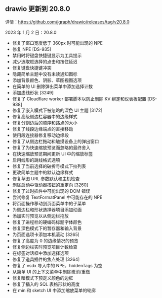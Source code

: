## drawio 更新到 20.8.0

详情：https://github.com/jgraph/drawio/releases/tag/v20.8.0

2023 年 1 月 2 日：20.8.0

- 修复了窗口宽度低于 360px 时可能出现的 NPE
- 修复 NPE [DS-935]
- 禁用时将键盘快捷键显示为工具提示
- 减少选取框选择的点击和按住延迟
- 修复键盘快捷键冲突
- 隐藏简单主题中没有未读通知图标
- 添加背景颜色、阴影、草图视图选项
- 在简单的 UI 删除弹出菜单中添加选择计数
- 添加虚线形状 [3249]
- 修复了 Cloudflare worker 部署脚本以防止删除 KV 绑定和仪表板配置 [DS-938]
- 修复了嵌入模式下被忽略的深色 UI 主题 [3172]
- 修复高级侧边栏容器中的边缘样式
- 修复分割边后的顺序和路点的大小
- 修复了线段边缘端点的直接移动
- 使用段连接器修复移动边缘段
- 修复了从侧边栏拖动和触摸设备上的弹出窗口
- 修复了为快速缩放预览而忽略的最终舍入
- 在快速缩放预览期间更新 UI 中的缩放标签
- 启用线形的跳线格式选项
- 修复了当前选择的破折号模式下拉列表
- 更改简单主题中的默认边缘样式
- 修复草图 URL 参数默认和主机检查
- 删除启动中驱动器按钮的重定向 [3260]
- 修复了过时插件中可能出现的 DOM 错误
- 尝试修复 TextFormatPanel 中可能存在的 NPE
- 将页面操作移动到页面菜单中的子菜单
- 为侧边栏和形状选择器项目添加动画
- 添加实时预览以从侧边栏拖放
- 修复了进程栏的硬编码标题字体颜色
- 修复深色模式下的暂存器和输入背景
- 为页面选项卡添加本机滚动 [3265]
- 修复了高度为 0 的边缘情况的预览
- 修复侧边栏实时预览项目计数检查
- 在标签对话框中添加选择选项
- 修复了道具插件的焦点处理 [3264]
- 修复了 vsdx 导入中的 NPE，hiddenTags 为空
- 从简单 UI 的上下文菜单中删除撤消/重做
- 修复暗模式下预定义颜色的边框
- 修复了插入的 SQL 表格形状的高度
- 在 min 和 sketch UI 中添加缩放菜单的轮廓
